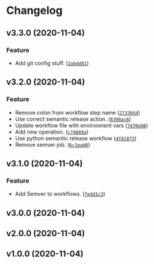# Changelog

<!--next-version-placeholder-->

## v3.3.0 (2020-11-04)
### Feature
* Add git config stuff. ([`2abdd81`](https://github.com/RyanFleck/Contraptions/commit/2abdd816ad03efca7ec81cd61b08bd75ce474e57))

## v3.2.0 (2020-11-04)
### Feature
* Remove colon from workflow step name ([`2733b5d`](https://github.com/RyanFleck/Contraptions/commit/2733b5dad4f8d8abd4fbfd66992c9477a5e122dc))
* Use correct semantic release action. ([`8398ac6`](https://github.com/RyanFleck/Contraptions/commit/8398ac69e5a1eed73b7cca845216f759e92cec8e))
* Update workflow file with environment vars ([`7470e08`](https://github.com/RyanFleck/Contraptions/commit/7470e088fea098ab390a4a7def78df49d5c79bb0))
* Add new operation. ([`c74889a`](https://github.com/RyanFleck/Contraptions/commit/c74889aa1e7c63e8f83de9da952f1150fdbb3108))
* Use python semantic release workflow ([`4f81873`](https://github.com/RyanFleck/Contraptions/commit/4f81873dbf6b78a052aa4c1cde77a9d4ec1ed084))
* Remove semver job. ([`6c1ead6`](https://github.com/RyanFleck/Contraptions/commit/6c1ead6b16c66db6d4a5e27c4330c2b561fc28e3))

## v3.1.0 (2020-11-04)
### Feature
* Add Semver to workflows. ([`7edd1c3`](https://github.com/RyanFleck/Contraptions/commit/7edd1c366398e45821df51318d8dc2f0f24120ec))

## v3.0.0 (2020-11-04)


## v2.0.0 (2020-11-04)


## v1.0.0 (2020-11-04)

